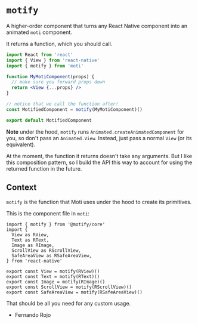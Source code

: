 # `motify`

A higher-order component that turns any React Native component into an animated `moti` component.

It returns a function, which you should call.

```jsx
import React from 'react'
import { View } from 'react-native'
import { motify } from 'moti'

function MyMotiComponent(props) {
  // make sure you forward props down
  return <View {...props} />
}

// notice that we call the function after!
const MotifiedComponent = motify(MyMotiComponent)()

export default MotifiedComponent
```

**Note** under the hood, `motify` runs `Animated.createAnimatedComponent` for you, so don't pass an `Animated.View`. Instead, just pass a normal `View` (or its equivalent).

At the moment, the function it returns doesn't take any arguments. But I like this composition pattern, so I build the API this way to account for using the returned function in the future.

## Context

`motify` is the function that Moti uses under the hood to create its primitives.

This is the component file in `moti`:

```tsx
import { motify } from '@motify/core'
import {
  View as RView,
  Text as RText,
  Image as RImage,
  ScrollView as RScrollView,
  SafeAreaView as RSafeAreaView,
} from 'react-native'

export const View = motify(RView)()
export const Text = motify(RText)()
export const Image = motify(RImage)()
export const ScrollView = motify(RScrollView)()
export const SafeAreaView = motify(RSafeAreaView)()
```

That should be all you need for any custom usage.

- Fernando Rojo
